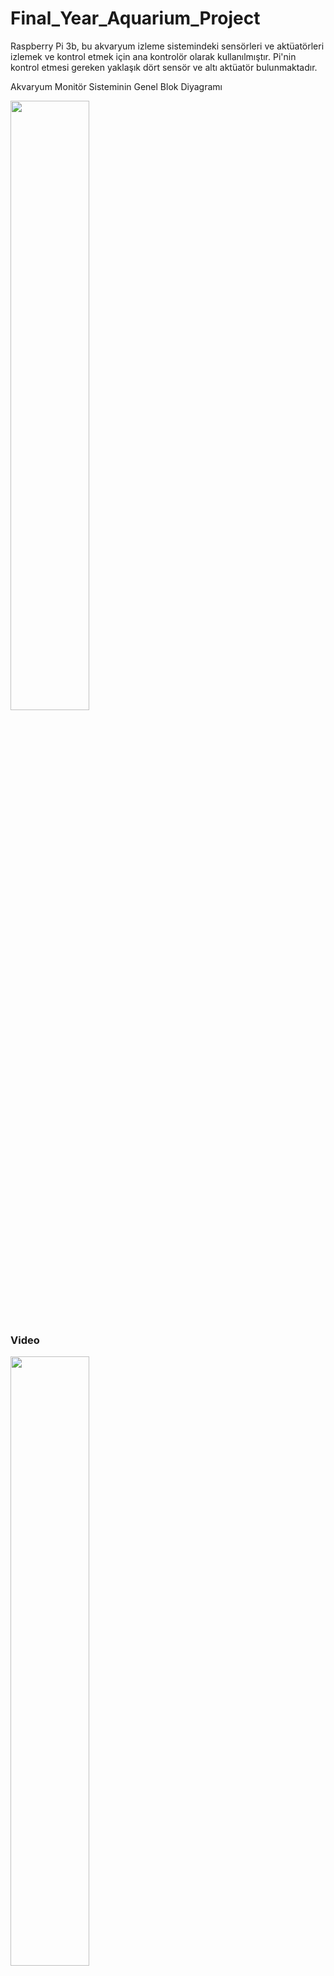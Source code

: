 # Final_Year_Aquarium_Project

Raspberry Pi 3b, bu akvaryum izleme sistemindeki sensörleri ve aktüatörleri izlemek ve kontrol etmek için ana kontrolör olarak kullanılmıştır. Pi'nin kontrol etmesi gereken yaklaşık dört sensör ve altı aktüatör bulunmaktadır. 

Akvaryum Monitör Sisteminin Genel Blok Diyagramı

<img src="https://github.com/yusufcinarci/Final_Year_Aquarium_Project/assets/77057546/549f1286-f7bf-460a-9abb-732cdabcf232" width="50%">

### Video
[<img src="https://r.resimlink.com/wJksN.jpg" width="50%" target="_blank">](https://drive.google.com/file/d/1Of7dxlSQWjCBufpUw2A0cSVWcjmrgNWb/view?usp=sharing)

